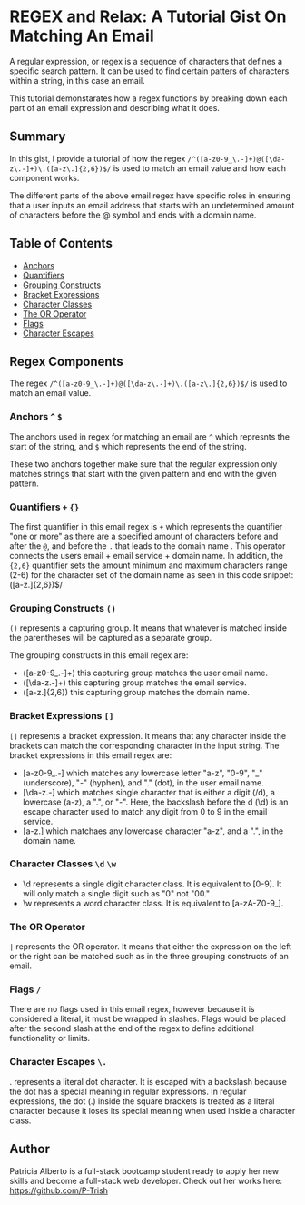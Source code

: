 # REGEX and Relax: A Tutorial Gist On Matching An Email 

A regular expression, or regex is a sequence of characters that defines a specific search pattern.  It can be used to find certain patters of characters within a string, in this case an email.  

This tutorial demonstarates how a regex functions by breaking down each part of an email expression and describing what it does.  



## Summary

In this gist, I provide a tutorial of how the regex ```/^([a-z0-9_\.-]+)@([\da-z\.-]+)\.([a-z\.]{2,6})$/``` is used to match an email value and how each component works.

The different parts of the above email regex have specific roles in ensuring that a user inputs an email address that starts with an undetermined amount of characters before the @ symbol and ends with a domain name.



## Table of Contents

- [Anchors](#anchors)
- [Quantifiers](#quantifiers)
- [Grouping Constructs](#grouping-constructs)
- [Bracket Expressions](#bracket-expressions)
- [Character Classes](#character-classes)
- [The OR Operator](#the-or-operator)
- [Flags](#flags)
- [Character Escapes](#character-escapes)



## Regex Components

The regex ```/^([a-z0-9_\.-]+)@([\da-z\.-]+)\.([a-z\.]{2,6})$/``` is used to match an email value.  



### Anchors `^`  `$`
The anchors used in regex for matching an email are `^` which represnts the start of the string, and `$` which represents the end of the string.  

These two anchors together make sure that the regular expression only matches strings that start with the given pattern and end with the given pattern.



### Quantifiers `+` `{}`

The first quantifier in this email regex is `+` which represents the quantifier "one or more" as there are a specified amount of characters before and after the `@`, and before the `.` that leads to the domain name . This operator connects the users email + email service + domain name.  In addition, the `{2,6}` quantifier sets the amount minimum and maximum characters range (2-6) for the character set of the domain name as seen in this code snippet: ([a-z\.]{2,6})$/




### Grouping Constructs `()`

```()``` represents a capturing group. It means that whatever is matched inside the parentheses will be captured as a separate group.

The grouping constructs in this email regex are:

- ([a-z0-9_\.-]+) this capturing group matches the user email name.
- ([\da-z\.-]+) this capturing group matches the email service.  
- ([a-z\.]{2,6}) this capturing group matches the domain name.  



### Bracket Expressions `[]`

```[]``` represents a bracket expression. It means that any character inside the brackets can match the corresponding character in the input string.
The bracket expressions in this email regex are:
- [a-z0-9_\.-] which matches any lowercase letter "a-z", "0-9", "_" (underscore), "-" (hyphen), and "." (dot), in the user email name.
- [\da-z\.-] which matches single character that is either a digit (/d), a lowercase (a-z), a ".", or "-". Here, the backslash before the d (\d) is an escape character used to match any digit from 0 to 9 in the email service.
- [a-z\.] which matchaes any lowercase character "a-z", and a ".", in the domain name. 




### Character Classes `\d` `\w`

- \d represents a single digit character class. It is equivalent to [0-9]. It will only match a single digit such as "0" not "00."
- \w represents a word character class. It is equivalent to [a-zA-Z0-9_].



### The OR Operator

`|` represents the OR operator. It means that either the expression on the left or the right can be matched such as in the three grouping constructs of an email.  



### Flags `/` 

There are no flags used in this email regex, however because it is considered a literal, it must be wrapped in slashes. Flags would be placed after the second slash at the end of the regex to define additional functionality or limits.  



### Character Escapes `\.`

\. represents a literal dot character. It is escaped with a backslash because the dot has a special meaning in regular expressions.
In regular expressions, the dot (.) inside the square brackets is treated as a literal character because it loses its special meaning when used inside a character class.



## Author

Patricia Alberto is a full-stack bootcamp student ready to apply her new skills and become a full-stack web developer.  Check out her works here: https://github.com/P-Trish 
